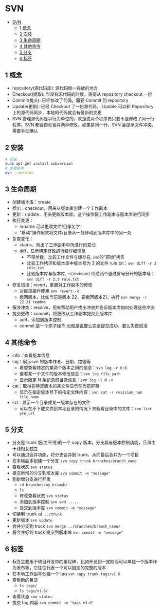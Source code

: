 # SVN

- [SVN](#svn)
  - [1 概念](#1-%E6%A6%82%E5%BF%B5)
  - [2 安装](#2-%E5%AE%89%E8%A3%85)
  - [3 生命周期](#3-%E7%94%9F%E5%91%BD%E5%91%A8%E6%9C%9F)
  - [4 其他命令](#4-%E5%85%B6%E4%BB%96%E5%91%BD%E4%BB%A4)
  - [5 分支](#5-%E5%88%86%E6%94%AF)
  - [6 标签](#6-%E6%A0%87%E7%AD%BE)

## 1 概念

- repository(源代码库): 源代码统一存放的地方
- Checkout(提取): 当没有源代码的时候，需要从 repository checkout 一份
- Commit(提交): 已经修改了代码，需要 Commit 到 repository
- Update(更新): 已经 Checkout 了一份源代码， Update 可以和 Repository 上的源代码同步，本地的代码就会有最新的变更
- SVN 管理源代码是以行为单位的，就是说两个程序员只要不是修改了同一行程序，SVN 都会自动合并两种修改。如果是同一行，SVN 会提示文件冲突，需要手动确认

## 2 安装

```sh
# 安装
sudo apt-get install subversion
# 查看版本
svn --version
```

## 3 生命周期

- 创建版本库：create
- 检出：checkout，用来从版本库创建一个工作副本
- 更新：update，用来更新版本库。这个操作将工作副本与版本库进行同步
- 执行变更：
  - rename 可以更改文件/目录名字
  - "移动"操作用来将文件/目录从一处移动到版本库中的另一处
- 复查变化：
  - status，列出了工作副本中所进行的变动
  - diff，显示特定修改的行级详细信息
    - 不带参数，比较工作文件与缓存在`.svn`的"原始"拷贝
    - 比较工作拷贝和版本库中版本号为 3 的文件 rule.txt：`svn diff -r 3 rule.txt`
    - 比较版本库与版本库, -r(revision) 传递两个通过冒号分开的版本号：`svn diff -r 2:3 rule.txt`
- 修复错误：revert，重置对工作副本的修改
  - 对目录操作使用 `svn revert -R`
  - 撤回版本，比如当前是版本 22，要撤回版本21，执行 `svn merge -r 22:21 readme`
- 解决冲突：resolve，用来帮助用户找出冲突并告诉版本库如何处理这些冲突
- 提交更改：commit，将更改从工作副本提交到版本库
  - add，添加到版本控制
  - commit 是一个原子操作,也就是说要么完全提交成功，要么失败回滚

## 4 其他命令

- info：查看版本信息
- log：展示svn 的版本作者、日期、路径等
  - 希望查看特定的某两个版本之间的信息：`svn log -r 6:8`
  - 查看某一个文件的版本修改信息：`svn log file_path`
  - 显示限定 N 条记录的目录信息：`svn log -l N -v`
- cat：取得在特定版本的某文件显示在当前屏幕
  - 显示在指定版本号下的指定文件内容：`svn cat -r revision_num file_name`
- list：显示一个目录或某一版本存在的文件
  - 可以在不下载文件到本地目录的情况下来察看目录中的文件：`svn list pro_url`

## 5 分支

- 分支是 trunk 版(主干线)的一个 copy 版本，分支具有版本控制功能，且和主干线相互独立
- 可以通过合并功能，将分支合并到 trunk，从而最后合并为一个项目
- 在本地副本创建一个分支 `svn copy trunk branches/branch_name`
- 查看状态 `svn status`
- 提交新增的分支到版本库 `svn commit -m "message"`
- 到新增分支进行开发
  - `cd branches/my_branch/`
  - `ls`
  - 修改查看状态 `svn status`
  - 添加到版本控制 `svn add ......`
  - 提交到版本库 `svn commit -m "message"`
- 切换到 trunk `cd ../trunk`
- 更新版本 `svn update`
- 合并分支到 truck `svn merge ../branches/branch_name/`
- 将合并好的 truck 提交到版本库 `svn commit -m "message"`

## 6 标签

- 标签主要用于项目开发中的里程碑，比如开发到一定阶段可以单独一个版本作为发布等，它往往代表一个可以固定的完整的版本
- 在本地工作副本创建一个 tag `svn copy trunk tags/v1.0`
- 查看新的目录
  - `ls tags/`
  - `ls tags/v1.0/`
- 查看状态 `svn status`
- 提交 tag 内容 `svn commit -m "tags v1.0"`
